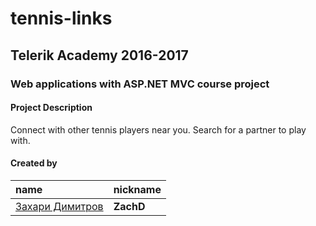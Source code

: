 # tennis-links

## Telerik Academy 2016-2017
### Web applications with ASP.NET MVC course project

#### Project Description
Connect with other tennis players near you. Search for a partner to play with.

#### Created by
name | nickname
:--- | :---
[Захари Димитров](https://telerikacademy.com/Users/ZachD) | **ZachD**  
